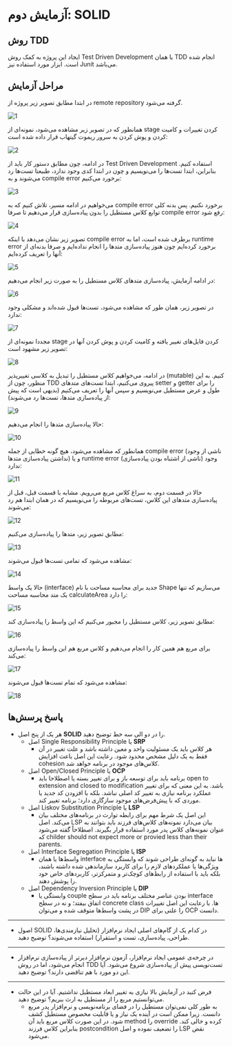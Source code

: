 # آزمایش دوم: SOLID
## روش TDD
ایجاد این پروژه به کمک روش Test Driven Development یا همان TDD انجام شده است. ابزار مورد استفاده نیز Junit می‌باشد.
## مراحل آزمایش
در ابتدا مطابق تصویر زیر پروژه از remote repository گرفته می‌شود.

![1](https://github.com/soleyman79/SE_Lab2/assets/59166192/e6f5bebd-84b2-4c96-bb17-5edbbf35bef0)

همانطور که در تصویر زیر مشاهده می‌شود، نمونه‌ای از stage کردن تغییرات و کامیت کردن و پوش کردن به سرور ریموت گیتهاب قرار داده شده است:

![2](https://github.com/soleyman79/SE_Lab2/assets/59166192/3aa77d20-8b90-4d4f-ab9d-d382c31d35a4)

در ادامه، چون مطابق دستور کار باید از Test Driven Development استفاده کنیم. بنابراین، ابتدا تست‌ها را می‌نویسیم و چون در ابتدا کدی وجود ندارد، طبیعتا تست‌ها رد می‌شوند و به compile error برخورد می‌کنیم:

![3](https://github.com/soleyman79/SE_Lab2/assets/59166192/e11dd3d4-bddb-4908-a6fe-4d147fd53e5f)

می‌خواهیم در ادامه مسیر، تلاش کنیم که به compile error برخورد نکنیم. پس بدنه کلی توابع کلاس مستطیل را بدون پیاده‌سازی قرار می‌دهیم تا صرفا compile error رفع شود:

![4](https://github.com/soleyman79/SE_Lab2/assets/59166192/f7a9723b-a0de-49bd-a8e3-411023bf8b6a)

تصویر زیر نشان می‌دهد با اینکه compile error برطرف شده است، اما به runtime error برخورد کرده‌ایم چون هنوز پیاده‌سازی متد‌ها را انجام نداده‌ایم و صرفا بدنه‌ای از آنها را تعریف کرده‌ایم:

![5](https://github.com/soleyman79/SE_Lab2/assets/59166192/fc04ba64-514b-470c-92fe-149bb68d6729)

در ادامه آزمایش، پیاده‌سازی متدهای کلاس مستطیل را به صورت زیر انجام می‌دهیم:

![6](https://github.com/soleyman79/SE_Lab2/assets/59166192/775869fb-9d6d-4dfa-9ff9-1276d28d6758)

در تصویر زیر، همان طور که مشاهده می‌شود، تست‌ها قبول شده‌اند و مشکلی وجود ندارد:

![7](https://github.com/soleyman79/SE_Lab2/assets/59166192/3bf21fb3-b492-4de2-ab1d-44b60c35cf39)

مجددا نمونه‌ای از stage کردن فایل‌های تغییر یافته و کامیت کردن و پوش‌ کردن آنها در تصویر زیر مشهود است:

![8](https://github.com/soleyman79/SE_Lab2/assets/59166192/c86177c1-8cb4-4c19-ba83-7dcc517bc5b4)

در ادامه، می‌خواهیم کلاس مستطیل را تبدیل به کلاسی تغییرپذیر (mutable) کنیم. به این منظور، چون از TDD پیروی می‌کنیم، ابتدا تست‌های متدهای setter و getter را برای طول و عرض مستطیل می‌نویسیم و سپس آنها را تعریف می‌کنیم (بدیهی است که پیش از پیاده‌سازی متد‌ها، تست‌ها رد می‌شوند):

![9](https://github.com/soleyman79/SE_Lab2/assets/59166192/8f7b8837-c108-45d1-92b5-2411e24b2682)

حالا پیاده‌سازی متدها را انجام می‌دهیم:

![10](https://github.com/soleyman79/SE_Lab2/assets/59166192/8e0e451b-5f0f-4293-9fcf-64b12293c419)

همانطور که مشاهده می‌شود، هیچ گونه خطایی از جمله compile error (ناشی از وجود نداشتن پیاده‌سازی متدها) و یا runtime error (ناشی از اشتباه بودن پیاده‌سازی) وجود ندارد:

![11](https://github.com/soleyman79/SE_Lab2/assets/59166192/35ad3c49-a06e-48ba-9b1f-b754ea9247ca)

حالا در قسمت دوم، به سراغ کلاس مربع می‌رویم. مشابه با قسمت قبل، قبل از پیاده‌سازی متدهای این کلاس، تست‌های مربوطه را می‌نویسیم که در همان ابتدا هم رد می‌شوند:

![12](https://github.com/soleyman79/SE_Lab2/assets/59166192/5a049b2e-8dc8-4bd4-a04c-d62ff947087b)

مطابق تصویر زیر، متدها را پیاده‌سازی می‌کنیم:

![13](https://github.com/soleyman79/SE_Lab2/assets/59166192/a28c5881-ce57-43d8-ab10-9e129dae4966)

مشاهده می‌شود که تمامی تست‌ها قبول می‌شوند:

![14](https://github.com/soleyman79/SE_Lab2/assets/59166192/60002853-93e3-49b9-8e70-10f788819a7a)

حالا یک واسط (interface) جدید برای محاسبه مساحت با نام Shape می‌سازیم که تنها یک متد محاسبه مساحت calculateArea را دارد:

![15](https://github.com/soleyman79/SE_Lab2/assets/59166192/0902f2ab-7cdf-49fa-ad59-c9e8903c9049)

مطابق تصویر زیر، کلاس مستطیل را مجبور می‌کنیم که این واسط را پیاده‌سازی کند:

![16](https://github.com/soleyman79/SE_Lab2/assets/59166192/d2563163-40a8-4f67-9480-05dc87796634)

برای مربع هم همین کار را انجام می‌دهیم و کلاس مربع هم این واسط را پیاده‌سازی می‌کند:

![17](https://github.com/soleyman79/SE_Lab2/assets/59166192/2a70213a-2528-4363-970b-b51a8d22f2e5)

مشاهده می‌شود که تمام تست‌ها قبول می‌شوند:

![18](https://github.com/soleyman79/SE_Lab2/assets/59166192/e4d7e4b6-3a23-4192-893b-742798924c06)






## پاسخ پرسش‌ها
+ هر یک از پنج اصل **SOLID** را در دو الی سه خط توضیح دهید.
  + اصل Single Responsibility Principle یا **SRP**
    + هر کلاس باید یک مسئولیت واحد و معین داشته باشد و علت تغییر در آن فقط به یک دلیل مشخص محدود شود. رعایت این اصل باعث افزایش cohesion کلاس‌های موجود در برنامه خواهد شد.
  + اصل Open/Closed Principle یا **OCP**
    + برنامه باید برای توسعه باز و برای تغییر بسته یا اصطلاحا باید open to extension and closed to modification باشد. به این معنی که برای تغییر عملکرد برنامه نیازی به تغییر کد اصلی نباشد. بلکه با افزودن کد جدید یا موردی که با پیش‌فرض‌های موجود سازگاری دارد؛ برنامه تغییر کند.
  + اصل Liskov Substitution Principle یا **LSP**
    + این اصل یک شرط مهم برای رابطه توارث در برنامه‌های مختلف بیان می‌کند. اصل LSP بیان می‌دارد نمونه‌های کلاس‌های فرزند باید بتوانند به عنوان نمونه‌های کلاس پدر مورد استفاده قرار بگیرند. اصطلاحاً گفته می‌شود که childer should not expect more or provied less than their parents.
  + اصل Interface Segregation Principle یا **ISP**
    + واسط‌ها یا همان interface ها نباید به گونه‌ای طراحی شوند که وابستگی به ویژگی‌ها یا عملکردهای لازم را برای کاربرد سازماندهی شده داشته باشند، بلکه باید با استفاده از رابط‌های کوچک‌تر و متمرکزتر، کاربردهای خاص خود را پوشش دهند.
  + اصل Dependency Inversion Principle یا **DIP**
    + وابستگی یا couple بودن عناصر مختلف برنامه باید در سطح interface اتفاق بیفتد؛ و نه در سطح concrete class ها. با رعایت این اصل تغییرات در پشت واسط‌ها متوقف شده و می‌توان DIP را علتی برای OCP دانست.
---
+  اصول SOLID در کدام یک از گام‌های اصلی ایجاد نرم‌افزار (تحلیل نیازمندی‌ها، طراحی، پیاده‌سازی، تست و استقرار) استفاده می‌شوند؟ توضیح دهید.
---
+  در چرخه‌ی عمومی ایجاد نرم‌افزار، آزمون نرم‌افزار دیرتر از پیاده‌سازی نرم‌افزار انجام می‌شود، اما در روش TDD تست‌نویسی پیش از پیاده‌سازی شروع می‌شود. آیا این دو مورد با هم تناقضی دارند؟ توضیح دهید.
---
+ فرض کنید در آزمایش بالا نیازی به تغییر ابعاد مستطیل نداشتیم. آیا در این حالت می‌توانستیم مربع را از مستطیل به ارث ببریم؟ توضیح دهید.
  + به طور کلی نمی‌توان مستطیل را در فضای برنامه‌نویسی و نرم‌افزار پدر مربع دانست. زیرا ممکن است در آینده یک نیاز و یا قابلیت مخصوص مستطیل کشف شود. در این صورت کلاس مربع باید آن method را override کرده و خالی کند. بنابراین کلاس فرزند postcondition را تضعیف نموده و اصل LSP نقض می‌شود.
